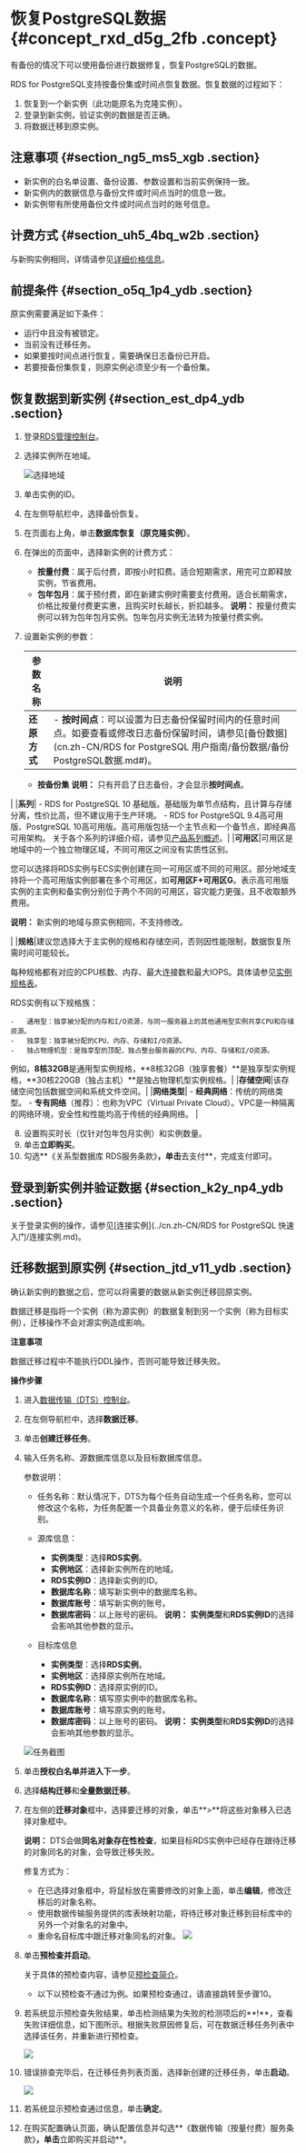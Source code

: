 # 恢复PostgreSQL数据 {#concept_rxd_d5g_2fb .concept}

有备份的情况下可以使用备份进行数据修复，恢复PostgreSQL的数据。

RDS for PostgreSQL支持按备份集或时间点恢复数据。恢复数据的过程如下：

1.  恢复到一个新实例（此功能原名为克隆实例）。
2.  登录到新实例，验证实例的数据是否正确。
3.  将数据迁移到原实例。

## 注意事项 {#section_ng5_ms5_xgb .section}

-   新实例的白名单设置、备份设置、参数设置和当前实例保持一致。
-   新实例内的数据信息与备份文件或时间点当时的信息一致。
-   新实例带有所使用备份文件或时间点当时的账号信息。

## 计费方式 {#section_uh5_4bq_w2b .section}

与新购实例相同，详情请参见[详细价格信息](https://www.aliyun.com/price/product?spm=5176.doc26117.2.2.yFbzvO#/rds/detail)。

## 前提条件 {#section_o5q_1p4_ydb .section}

原实例需要满足如下条件：

-   运行中且没有被锁定。
-   当前没有迁移任务。
-   如果要按时间点进行恢复，需要确保日志备份已开启。
-   若要按备份集恢复，则原实例必须至少有一个备份集。

## 恢复数据到新实例 {#section_est_dp4_ydb .section}

1.  登录[RDS管理控制台](https://rds.console.aliyun.com/)。
2.  选择实例所在地域。

    ![选择地域](http://static-aliyun-doc.oss-cn-hangzhou.aliyuncs.com/assets/img/7814/155166339936543_zh-CN.png)

3.  单击实例的ID。
4.  在左侧导航栏中，选择备份恢复。
5.  在页面右上角，单击**数据库恢复（原克隆实例）**。
6.  在弹出的页面中，选择新实例的计费方式：

    -   **按量付费**：属于后付费，即按小时扣费。适合短期需求，用完可立即释放实例，节省费用。
    -   **包年包月**：属于预付费，即在新建实例时需要支付费用。适合长期需求，价格比按量付费更实惠，且购买时长越长，折扣越多。
    **说明：** 按量付费实例可以转为包年包月实例。包年包月实例无法转为按量付费实例。

7.  设置新实例的参数：

    |参数名称|说明|
    |----|--|
    |**还原方式**|     -   **按时间点**：可以设置为日志备份保留时间内的任意时间点。如要查看或修改日志备份保留时间，请参见[备份数据](cn.zh-CN/RDS for PostgreSQL 用户指南/备份数据/备份PostgreSQL数据.md#)。
    -   **按备份集**
 **说明：** 只有开启了日志备份，才会显示**按时间点**。

 |
    |**系列**|    -   RDS for PostgreSQL 10 基础版。基础版为单节点结构，且计算与存储分离，性价比高，但不建议用于生产环境。
    -   RDS for PostgreSQL 9.4高可用版、PostgreSQL 10高可用版。高可用版包括一个主节点和一个备节点，即经典高可用架构。
关于各个系列的详细介绍，请参见[产品系列概述](../cn.zh-CN/云数据库RDS简介/产品系列/产品系列概述.md)。|
    |**可用区**|可用区是地域中的一个独立物理区域，不同可用区之间没有实质性区别。

 您可以选择将RDS实例与ECS实例创建在同一可用区或不同的可用区。部分地域支持将一个高可用版实例部署在多个可用区，如**可用区F+可用区G**。表示高可用版实例的主实例和备实例分别位于两个不同的可用区，容灾能力更强，且不收取额外费用。

**说明：** 新实例的地域与原实例相同，不支持修改。

|
    |**规格**|建议您选择大于主实例的规格和存储空间，否则因性能限制，数据恢复所需时间可能较长。

每种规格都有对应的CPU核数、内存、最大连接数和最大IOPS。具体请参见[实例规格表](../cn.zh-CN/云数据库RDS简介/实例规格/实例规格表.md)。

RDS实例有以下规格族：

    -   通用型：独享被分配的内存和I/O资源，与同一服务器上的其他通用型实例共享CPU和存储资源。
    -   独享型：独享被分配的CPU、内存、存储和I/O资源。
    -   独占物理机型：是独享型的顶配，独占整台服务器的CPU、内存、存储和I/O资源。
 例如，**8核32GB**是通用型实例规格，**8核32GB（独享套餐）**是独享型实例规格，**30核220GB（独占主机）**是独占物理机型实例规格。|
    |**存储空间**|该存储空间包括数据空间和系统文件空间。|
    |**网络类型**|     -   **经典网络**：传统的网络类型。
    -   **专有网络**（推荐）：也称为VPC（Virtual Private Cloud）。VPC是一种隔离的网络环境，安全性和性能均高于传统的经典网络。
 |

8.  设置购买时长（仅针对包年包月实例）和实例数量。
9.  单击**立即购买**。
10. 勾选**《关系型数据库 RDS服务条款》**，单击**去支付**，完成支付即可。

## 登录到新实例并验证数据 {#section_k2y_np4_ydb .section}

关于登录实例的操作，请参见[连接实例](../cn.zh-CN/RDS for PostgreSQL 快速入门/连接实例.md)。

## 迁移数据到原实例 {#section_jtd_v11_ydb .section}

确认新实例的数据之后，您可以将需要的数据从新实例迁移回原实例。

数据迁移是指将一个实例（称为源实例）的数据复制到另一个实例（称为目标实例），迁移操作不会对源实例造成影响。

**注意事项**

数据迁移过程中不能执行DDL操作，否则可能导致迁移失败。

**操作步骤**

1.  进入[数据传输（DTS）控制台](http://dts.console.aliyun.com/)。
2.  在左侧导航栏中，选择**数据迁移**。
3.  单击**创建迁移任务**。
4.  输入任务名称、源数据库信息以及目标数据库信息。

    参数说明：

    -   任务名称：默认情况下，DTS为每个任务自动生成一个任务名称，您可以修改这个名称，为任务配置一个具备业务意义的名称，便于后续任务识别。

    -   源库信息：

        -   **实例类型**：选择**RDS实例**。
        -   **实例地区**：选择新实例所在的地域。
        -   **RDS实例ID**：选择新实例的ID。
        -   **数据库名称**：填写新实例中的数据库名称。
        -   **数据库账号**：填写新实例的账号。
        -   **数据库密码**：以上账号的密码。
        **说明：** **实例类型**和**RDS实例ID**的选择会影响其他参数的显示。

    -   目标库信息

        -   **实例类型**：选择**RDS实例**。
        -   **实例地区**：选择原实例所在地域。
        -   **RDS实例ID**：选择原实例的ID。
        -   **数据库名称**：填写原实例中的数据库名称。
        -   **数据库账号**：填写原实例的账号。
        -   **数据库密码**：以上账号的密码。
        **说明：** **实例类型**和**RDS实例ID**的选择会影响其他参数的显示。

    ![任务截图](http://static-aliyun-doc.oss-cn-hangzhou.aliyuncs.com/assets/img/62107/155166339939848_zh-CN.png)

5.  单击**授权白名单并进入下一步**。
6.  选择**结构迁移**和**全量数据迁移**。
7.  在左侧的**迁移对象**框中，选择要迁移的对象，单击**\>**将这些对象移入已选择对象框中。

    **说明：** DTS会做**同名对象存在性检查**，如果目标RDS实例中已经存在跟待迁移的对象同名的对象，会导致迁移失败。

    修复方式为：

    -   在已选择对象框中，将鼠标放在需要修改的对象上面，单击**编辑**，修改迁移后的对象名称。
    -   使用数据传输服务提供的库表映射功能，将待迁移对象迁移到目标库中的另外一个对象名的对象中。
    -   重命名目标库中跟迁移对象同名的对象。
    ![](http://static-aliyun-doc.oss-cn-hangzhou.aliyuncs.com/assets/img/7959/15516633993949_zh-CN.png)

8.  单击**预检查并启动**。

    关于具体的预检查内容，请参见[预检查简介](https://help.aliyun.com/document_detail/52099.html)。

    -   以下以预检查不通过为例。如果预检查通过，请直接跳转至步骤10。

9.  若系统显示预检查失败结果，单击检测结果为失败的检测项后的**!**，查看失败详细信息，如下图所示。根据失败原因修复后，可在数据迁移任务列表中选择该任务，并重新进行预检查。

    ![](http://static-aliyun-doc.oss-cn-hangzhou.aliyuncs.com/assets/img/7959/15516633993951_zh-CN.png)

10. 错误排查完毕后，在迁移任务列表页面，选择新创建的迁移任务，单击**启动**。

    ![](http://static-aliyun-doc.oss-cn-hangzhou.aliyuncs.com/assets/img/7959/15516633993952_zh-CN.png)

11. 若系统显示预检查通过信息，单击**确定**。
12. 在购买配置确认页面，确认配置信息并勾选**《数据传输（按量付费）服务条款》**，单击**立即购买并启动**。

